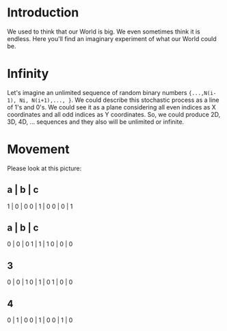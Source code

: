 # Introduction

We used to think that our World is big. We even sometimes think it is endless. Here you'll find an imaginary experiment of what our World could be.

# Infinity

Let's imagine an unlimited sequence of random binary numbers `{...,N(i-1), Ni, N(i+1),..., }`. We could describe this stochastic process as a line of 1's and 0's. We could see it as a plane considering all even indices as X coordinates and all odd indices as Y coordinates. So, we could produce 2D, 3D, 4D, ... sequences and they also will be unlimited or infinite.

# Movement

Please look at this picture:

a | b | c
---------
1 | 0 | 0
0 | 1 | 0
0 | 0 | 1

a | b | c
---------
0 | 0 | 0
1 | 1 | 1
0 | 0 | 0

3
---------
0 | 0 | 1
0 | 1 | 0
1 | 0 | 0

4
---------
0 | 1 | 0
0 | 1 | 0
0 | 1 | 0
